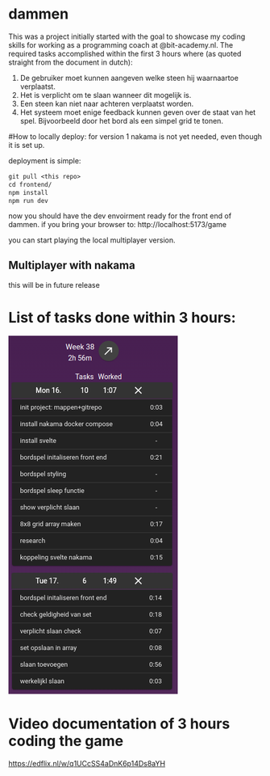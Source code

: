 # dammen
This was a project initially started with the goal to showcase my coding skills for working as a programming coach at @bit-academy.nl.
The required tasks accomplished within the first 3 hours where (as quoted straight from the document in dutch):

1. De gebruiker moet kunnen aangeven welke steen hij
waarnaartoe verplaatst.
2. Het is verplicht om te slaan wanneer dit mogelijk is.
3. Een steen kan niet naar achteren verplaatst worden.
4. Het systeem moet enige feedback kunnen geven over de staat
van het spel. Bijvoorbeeld door het bord als een simpel grid te
tonen.

#How to locally deploy:
for version 1 nakama is not yet needed, even though it is set up.

deployment is simple:
```
git pull <this repo>
cd frontend/
npm install
npm run dev
```
now you should have the dev envoirment ready for the front end of dammen.
if you bring your browser to:
http://localhost:5173/game

you can start playing the local multiplayer version.


## Multiplayer with nakama
this will be in future release

# List of tasks done within 3 hours:
![list](./timer.png)

# Video documentation of 3 hours coding the game
https://edflix.nl/w/q1UCcSS4aDnK6p14Ds8aYH
